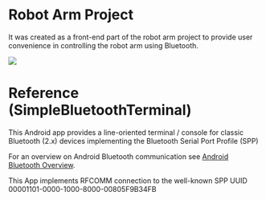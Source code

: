# Robot Arm Project

It was created as a front-end part of the robot arm project to provide user convenience in controlling the robot arm using Bluetooth.

<img src="https://github.com/user-attachments/assets/e1c2e6b0-d1dd-4e19-aac9-f4a0367e742e">

# Reference (SimpleBluetoothTerminal)

This Android app provides a line-oriented terminal / console for classic Bluetooth (2.x) devices implementing the Bluetooth Serial Port Profile (SPP)

For an overview on Android Bluetooth communication see 
[Android Bluetooth Overview](https://developer.android.com/guide/topics/connectivity/bluetooth).

This App implements RFCOMM connection to the well-known SPP UUID 00001101-0000-1000-8000-00805F9B34FB
